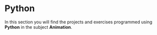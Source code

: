 # Python

In this section you will find the projects and exercises programmed using **Python** in the subject **Animation**.
